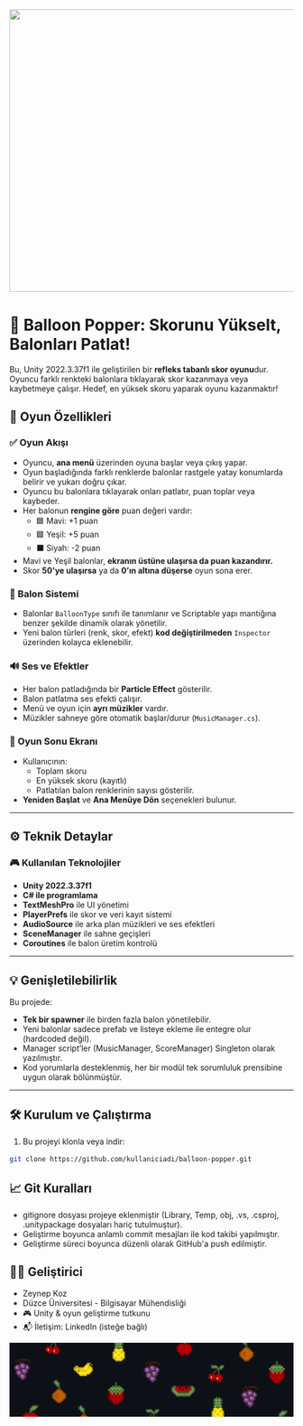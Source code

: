 <img src="https://r.resimlink.com/OJpG5X.png" height=500 width=1920 >

# 🎈 Balloon Popper: Skorunu Yükselt, Balonları Patlat!

Bu, Unity 2022.3.37f1 ile geliştirilen bir **refleks tabanlı skor oyunu**dur. Oyuncu farklı renkteki balonlara tıklayarak skor kazanmaya veya kaybetmeye çalışır. Hedef, en yüksek skoru yaparak oyunu kazanmaktır!

## 🎯 Oyun Özellikleri

### ✅ Oyun Akışı
- Oyuncu, **ana menü** üzerinden oyuna başlar veya çıkış yapar.
- Oyun başladığında farklı renklerde balonlar rastgele yatay konumlarda belirir ve yukarı doğru çıkar.
- Oyuncu bu balonlara tıklayarak onları patlatır, puan toplar veya kaybeder.
- Her balonun **rengine göre** puan değeri vardır:
  - 🟦 Mavi: +1 puan
  - 🟩 Yeşil: +5 puan
  - ⬛ Siyah: -2 puan
- Mavi ve Yeşil balonlar, **ekranın üstüne ulaşırsa da puan kazandırır.**
- Skor **50'ye ulaşırsa** ya da **0’ın altına düşerse** oyun sona erer.

### 🎨 Balon Sistemi
- Balonlar `BalloonType` sınıfı ile tanımlanır ve Scriptable yapı mantığına benzer şekilde dinamik olarak yönetilir.
- Yeni balon türleri (renk, skor, efekt) **kod değiştirilmeden** `Inspector` üzerinden kolayca eklenebilir.

### 🔊 Ses ve Efektler
- Her balon patladığında bir **Particle Effect** gösterilir.
- Balon patlatma ses efekti çalışır.
- Menü ve oyun için **ayrı müzikler** vardır.
- Müzikler sahneye göre otomatik başlar/durur (`MusicManager.cs`).

### 🧾 Oyun Sonu Ekranı
- Kullanıcının:
  - Toplam skoru
  - En yüksek skoru (kayıtlı)
  - Patlatılan balon renklerinin sayısı gösterilir.
- **Yeniden Başlat** ve **Ana Menüye Dön** seçenekleri bulunur.

---

## ⚙️ Teknik Detaylar

### 🎮 Kullanılan Teknolojiler
- **Unity 2022.3.37f1**
- **C# ile programlama**
- **TextMeshPro** ile UI yönetimi
- **PlayerPrefs** ile skor ve veri kayıt sistemi
- **AudioSource** ile arka plan müzikleri ve ses efektleri
- **SceneManager** ile sahne geçişleri
- **Coroutines** ile balon üretim kontrolü


---

## 💡 Genişletilebilirlik

Bu projede:
- **Tek bir spawner** ile birden fazla balon yönetilebilir.
- Yeni balonlar sadece prefab ve listeye ekleme ile entegre olur (hardcoded değil).
- Manager script’ler (MusicManager, ScoreManager) Singleton olarak yazılmıştır.
- Kod yorumlarla desteklenmiş, her bir modül tek sorumluluk prensibine uygun olarak bölünmüştür.

---

## 🛠️ Kurulum ve Çalıştırma

1. Bu projeyi klonla veya indir:
```bash
git clone https://github.com/kullaniciadi/balloon-popper.git

```

## 📈 Git Kuralları
- gitignore dosyası projeye eklenmiştir (Library, Temp, obj, .vs, .csproj, .unitypackage dosyaları hariç tutulmuştur).
- Geliştirme boyunca anlamlı commit mesajları ile kod takibi yapılmıştır.
- Geliştirme süreci boyunca düzenli olarak GitHub'a push edilmiştir.

## 👩‍💻 Geliştirici
- Zeynep Koz
- Düzce Üniversitesi - Bilgisayar Mühendisliği
- 🎮 Unity & oyun geliştirme tutkunu
- 📬 İletişim: LinkedIn (isteğe bağlı)

<img src="https://raw.githubusercontent.com/nepatiess/Fruit-Pick-nic/refs/heads/main/photos/banner.png">
